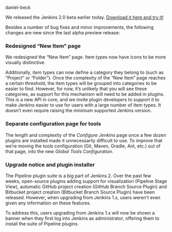 daniel-beck

We released the Jenkins 2.0 beta earlier today. [Download it here and try it!](/2.0/)

Besides a number of bug fixes and minor improvements, the following changes are new since the last alpha preview release:

### Redesigned “New Item” page

We redesigned the “New Item” page. Item types now have icons to be more visually distinctive.

Additionally, item types can now define a category they belong to (such as “Project” or “Folder”). Once the complexity of the “New Item” page reaches a certain threshold, the item types will be grouped into categories to be easier to find. However, for now, it’s unlikely that you will see these categories, as support for this mechanism will need to be added in plugins. This is a new API in core, and we invite plugin developers to support it to make Jenkins easier to use for users with a large number of item types. It doesn’t even require raising the minimum supported Jenkins version.

### Separate configuration page for tools

The length and complexity of the _Configure Jenkins_ page once a few dozen plugins are installed made it unnecessarily difficult to use. To improve that we’re moving the tools configuration (Git, Maven, Gradle, Ant, etc.) out of that page, into the new _Global Tools Configuration_.

### Upgrade notice and plugin installer

The Pipeline plugin suite is a big part of Jenkins 2. Over the past few weeks, open-source plugins adding support for visualization (Pipeline Stage View), automatic GitHub project creation (GitHub Branch Source Plugin) and Bitbucket project creation (Bitbucket Branch Source Plugin) have been released. However, when upgrading from Jenkins 1.x, users weren’t even given any information on these features.

To address this, users upgrading from Jenkins 1.x will now be shown a banner when they first log into Jenkins as administrator, offering them to install the suite of Pipeline plugins.
